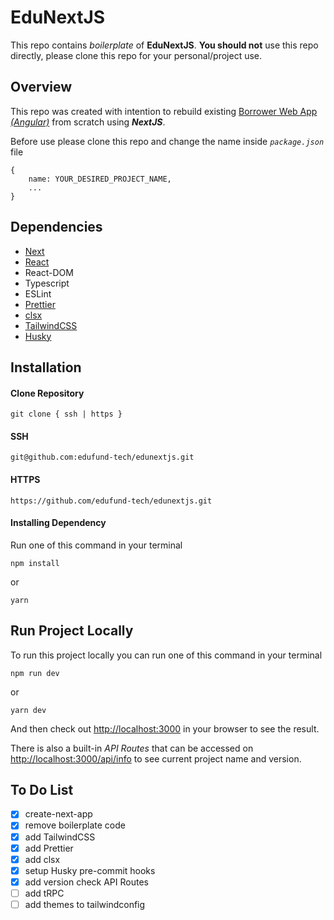 # EduNextJS

This repo contains _boilerplate_ of **EduNextJS**. **You should not** use this repo directly, please clone this repo for your personal/project use.

## Overview

This repo was created with intention to rebuild existing [Borrower Web App _(Angular)_](https://edufund.co.id) from scratch using **_NextJS_**.

Before use please clone this repo and change the name inside _`package.json`_ file

```
{
	name: YOUR_DESIRED_PROJECT_NAME,
	...
}
```

## Dependencies

- [Next](https://nextjs.org/)
- [React](https://reactjs.org/)
- React-DOM
- Typescript
- ESLint
- [Prettier](https://prettier.io/)
- [clsx](https://github.com/lukeed/clsx)
- [TailwindCSS](https://tailwindcss.com/)
- [Husky](https://typicode.github.io/husky)

## Installation

#### Clone Repository

```
git clone { ssh | https }
```

#### SSH

```
git@github.com:edufund-tech/edunextjs.git
```

#### HTTPS

```
https://github.com/edufund-tech/edunextjs.git
```

#### Installing Dependency

Run one of this command in your terminal

```
npm install
```

or

```
yarn
```

## Run Project Locally

To run this project locally you can run one of this command in your terminal

```
npm run dev
```

or

```
yarn dev
```

And then check out [http://localhost:3000](http://localhost:3000) in your browser to see the result.

There is also a built-in _API Routes_ that can be accessed on [http://localhost:3000/api/info](http://localhost:3000/api/info) to see current project name and version.

## To Do List

- [x] create-next-app
- [x] remove boilerplate code
- [x] add TailwindCSS
- [x] add Prettier
- [x] add clsx
- [x] setup Husky pre-commit hooks
- [x] add version check API Routes
- [ ] add tRPC
- [ ] add themes to tailwindconfig
